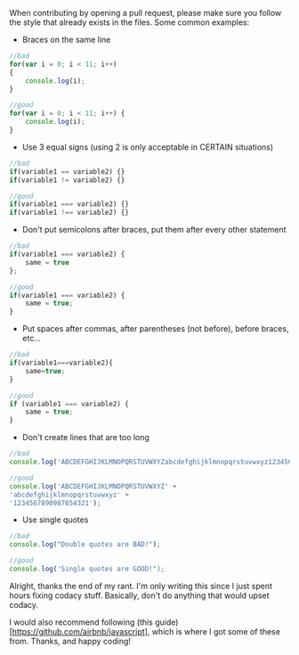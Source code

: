 When contributing by opening a pull request, please make sure you follow the style that already exists in the files. Some common examples:

- Braces on the same line
```javascript
//bad
for(var i = 0; i < 11; i++)
{
    console.log(i);
}

//good
for(var i = 0; i < 11; i++) {
    console.log(i);
}
```

- Use 3 equal signs (using 2 is only acceptable in CERTAIN situations)
```javascript
//bad
if(variable1 == variable2) {}
if(variable1 != variable2) {}

//good
if(variable1 === variable2) {}
if(variable1 !== variable2) {}
```

- Don't put semicolons after braces, put them after every other statement
```javascript
//bad
if(variable1 === variable2) {
    same = true
};

//good
if(variable1 === variable2) {
    same = true;
}
```

- Put spaces after commas, after parentheses (not before), before braces, etc...
```javascript
//bad
if(variable1===variable2){
    same=true;
}

//good
if (variable1 === variable2) {
    same = true;
}
```

- Don't create lines that are too long
```javascript
//bad
console.log('ABCDEFGHIJKLMNOPQRSTUVWXYZabcdefghijklmnopqrstuvwxyz1234567890987654321');

//good
console.log('ABCDEFGHIJKLMNOPQRSTUVWXYZ' +
'abcdefghijklmnopqrstuvwxyz' +
'1234567890987654321');
```

- Use single quotes
```javascript
//bad
console.log("Double quotes are BAD!");

//good
console.log('Single quotes are GOOD!");
```

Alright, thanks the end of my rant. I'm only writing this since I just spent hours fixing codacy stuff. Basically, don't do anything that would upset codacy.

I would also recommend following (this guide)[https://github.com/airbnb/javascript], which is where I got some of these from. Thanks, and happy coding!
